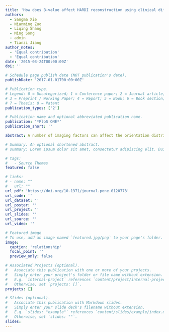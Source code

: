 ```yaml
---
title: 'How does B-value affect HARDI reconstruction using clinical diffusion MRI data?'
authors:
  - Sangma Xie
  - Nianming Zuo
  - Liqing Shang
  - Ming Song
  - admin
  - Tianzi Jiang
author_notes:
  - 'Equal contribution'
  - 'Equal contribution'
date: '2015-03-24T00:00:00Z'
doi: ''

# Schedule page publish date (NOT publication's date).
publishDate: '2017-01-01T00:00:00Z'

# Publication type.
# Legend: 0 = Uncategorized; 1 = Conference paper; 2 = Journal article;
# 3 = Preprint / Working Paper; 4 = Report; 5 = Book; 6 = Book section;
# 7 = Thesis; 8 = Patent
publication_types: ['2']

# Publication name and optional abbreviated publication name.
publication: '*PloS ONE*'
publication_short: ''

abstract: A number of imaging factors can affect the orientation distribution function (ODF) reconstruction in high angular resolution diffusion imaging (HARDI). The aim of this study was to investigate the effect of the b-value on the HARDI reconstruction and to seek for the appropriate b-value for ODF reconstruction from clinical HARDI data. Diffusion MRI data with various b-values were collected on a GE 3T MRI scanner. To reconstruct the diffusion ODF and fiber ODF, decomposition-based spherical polar Fourier imaging and deconvolution-based constrained spherical deconvolution approaches were applied separately. The full width at half maximum (FWHM) of the ODF and the angular difference of the peaks extracted from ODF were measured to investigate the effect of b-value on the ODF reconstruction. Visual inspection of the ODF was used to evaluate the reconstructions. The FWHM of the ODFs in the corpus callosum, which was chosen as the region of interest (ROI), decreased with increasing b-values. The differences in the FWHM for the diffusion ODF and the fiber ODF between the b-values of 2000 s/mm2 and 2500 s/mm2 were not significant. The angular differences of the ODF between 2000 s/mm2 and 2500 s/mm2 were lowest in both single-directional and two-directional situations. The ODFs became sharper and crossing-fiber situations were detected with an increase in b-value. B = 2000 s/mm2 and above revealed most of the two-way or three-way crossing-fiber structures. Considering both the signal-to-noise ratio and the acquisition time, b = 2000 s/mm2 is the basic requirement for ODF reconstruction using current HARDI methods on clinical data. This study can provide a useful reference for researchers and clinicians attempting to set appropriate scan protocols for specific HARDI experiments.

# Summary. An optional shortened abstract.
# summary: Lorem ipsum dolor sit amet, consectetur adipiscing elit. Duis posuere tellus ac convallis placerat. Proin tincidunt magna sed ex sollicitudin condimentum.

# tags:
#   - Source Themes
featured: false

# links:
# - name: ""
#   url: ""
url_pdf: 'https://doi.org/10.1371/journal.pone.0120773'
url_code: ''
url_dataset: ''
url_poster: ''
url_project: ''
url_slides: ''
url_source: ''
url_video: ''

# Featured image
# To use, add an image named `featured.jpg/png` to your page's folder.
image:
  caption: 'relationship'
  focal_point: ''
  preview_only: false

# Associated Projects (optional).
#   Associate this publication with one or more of your projects.
#   Simply enter your project's folder or file name without extension.
#   E.g. `internal-project` references `content/project/internal-project/index.md`.
#   Otherwise, set `projects: []`.
projects: []

# Slides (optional).
#   Associate this publication with Markdown slides.
#   Simply enter your slide deck's filename without extension.
#   E.g. `slides: "example"` references `content/slides/example/index.md`.
#   Otherwise, set `slides: ""`.
slides:
---
```

